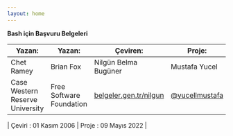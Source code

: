 ```yaml
---
layout: home
---
```


**Bash için Başvuru Belgeleri**

| Yazan:                          | Yazan:                   | Çeviren:                                                      | Proje:                                                 | **Proje:**                                        |
| ------------------------------- | ------------------------ | ------------------------------------------------------------- | ------------------------------------------------------ | ------------------------------------------------- |
| Chet Ramey                      | Brian Fox                | Nilgün Belma Bugüner                                          | Mustafa Yucel                                          | Muhammed Taha                                     |
| Case Western Reserve University | Free Software Foundation | [belgeler.gen.tr/nilgun](https://www.belgeler.gen.tr/nilgun/) | [@yucellmustafa](https://www.github.com/yucellmustafa) | [@inspectorgadget03](https://www.github.com/inspectorgadget03/) |

| Çeviri : 01 Kasım 2006 | Proje : 09 Mayıs 2022 |